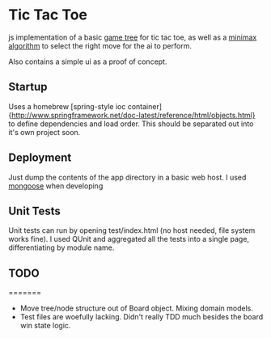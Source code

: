 Tic Tac Toe
====================

js implementation of a basic [game tree](http://en.wikipedia.org/wiki/Game_tree) for 
tic tac toe, as well as a [minimax algorithm](http://en.wikipedia.org/wiki/Minimax) to 
select the right move for the ai to perform.

Also contains a simple ui as a proof of concept.

Startup
--------------------
Uses a homebrew [spring-style ioc container]{http://www.springframework.net/doc-latest/reference/html/objects.html}
to define dependencies and load order.
This should be separated out into it's own project soon.

Deployment
--------------------
Just dump the contents of the app directory in a basic web host.
I used [mongoose](http://code.google.com/p/mongoose/) when developing

Unit Tests
--------------------
Unit tests can run by opening test/index.html (no host needed, file system works fine).
I used QUnit and aggregated all the tests into a single page, differentiating by module name.

TODO
--------------------
=======
+  Move tree/node structure out of Board object. Mixing domain models.
+  Test files are woefully lacking. Didn't really TDD much 
besides the board win state logic.
